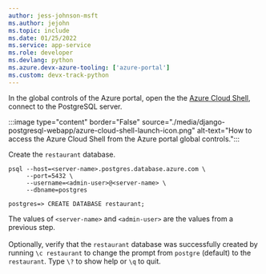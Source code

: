 ```yaml
---
author: jess-johnson-msft
ms.author: jejohn
ms.topic: include
ms.date: 01/25/2022
ms.service: app-service
ms.role: developer
ms.devlang: python
ms.azure.devx-azure-tooling: ['azure-portal']
ms.custom: devx-track-python
---
```


In the global controls of the Azure portal, open the the [Azure Cloud Shell](https://shell.azure.com), connect to the PostgreSQL server. 

:::image type="content" border="False" source="./media/django-postgresql-webapp/azure-cloud-shell-launch-icon.png" alt-text="How to access the Azure Cloud Shell from the Azure portal global controls.":::

Create the `restaurant` database.

```Console
psql --host=<server-name>.postgres.database.azure.com \
     --port=5432 \
     --username=<admin-user>@<server-name> \
     --dbname=postgres

postgres=> CREATE DATABASE restaurant;
```

The values of `<server-name>` and `<admin-user>` are the values from a previous step.
<br><br>
Optionally, verify that the `restaurant` database was successfully created by running `\c restaurant` to change the prompt from `postgre` (default) to the `restaurant`. Type `\?` to show help or `\q` to quit.